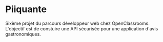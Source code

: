# Piiquante

Sixème projet du parcours développeur web chez OpenClassrooms. L'objectif est de constuire une API sécurisée pour une application d'avis gastronomiques.
